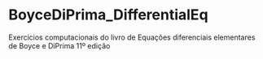 # BoyceDiPrima_DifferentialEq
Exercicios computacionais do livro de Equações diferenciais elementares de Boyce e DiPrima 11º edição
